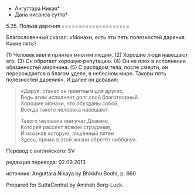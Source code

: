 * Ангуттара Никая*
* Дана нисанса сутта*

5\.35\. Польза дарения
\=\=\=\=\=\=\=\=\=\=\=\=\=\=\=\=\=\=\=\=

Благословенный сказал: «Монахи, есть эти пять полезностей дарения\. Какие пять?

\(1\) Человек мил и приятен многим людям\. \(2\) Хорошие люди навещают его\. \(3\) Он обретает хорошую репутацию\. \(4\) Он не плох в исполнении обязанностей мирянина\. \(5\) С распадом тела, после смерти, он перерождается в благом уделе, в небесном мире\. Таковы пять полезностей дарения»\. И далее он добавил:

> «Даруя, станет он приятным для других,  
> Ведь этим исполняет долг свой благотворный\.  
> Хорошие монахи, что обузданы собой,  
> Всегда такого человека навещают\.  
>   
> Такого человека они учат Дхамме,  
> Которая рассеет всякие страдания,  
> И осознав которую, лишённый пятен  
> Здесь, прямо в этой жизни обретёт ниббану»\.

Перевод с английского: SV

редакция перевода: 02\.09\.2013

источник: Anguttara Nikaya by Bhikkhu Bodhi, p\. 660

Prepared for SuttaCentral by Aminah Borg\-Luck\.